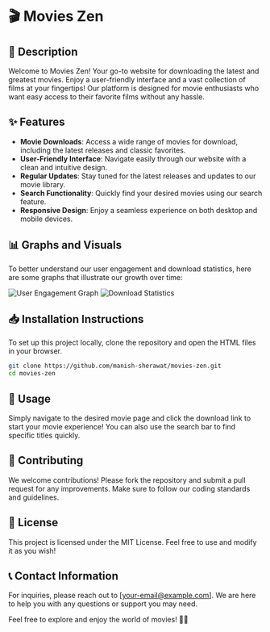 # 🎬 Movies Zen

## 📖 Description
Welcome to Movies Zen! Your go-to website for downloading the latest and greatest movies. Enjoy a user-friendly interface and a vast collection of films at your fingertips! Our platform is designed for movie enthusiasts who want easy access to their favorite films without any hassle.

## ✨ Features
- **Movie Downloads**: Access a wide range of movies for download, including the latest releases and classic favorites.
- **User-Friendly Interface**: Navigate easily through our website with a clean and intuitive design.
- **Regular Updates**: Stay tuned for the latest releases and updates to our movie library.
- **Search Functionality**: Quickly find your desired movies using our search feature.
- **Responsive Design**: Enjoy a seamless experience on both desktop and mobile devices.

## 📊 Graphs and Visuals
To better understand our user engagement and download statistics, here are some graphs that illustrate our growth over time:

![User Engagement Graph](link-to-your-graph-image)
![Download Statistics](link-to-your-download-statistics-image)

## 📥 Installation Instructions
To set up this project locally, clone the repository and open the HTML files in your browser.

```bash
git clone https://github.com/manish-sherawat/movies-zen.git
cd movies-zen
```

## 🚀 Usage
Simply navigate to the desired movie page and click the download link to start your movie experience! You can also use the search bar to find specific titles quickly.

## 🤝 Contributing
We welcome contributions! Please fork the repository and submit a pull request for any improvements. Make sure to follow our coding standards and guidelines.

## 📄 License
This project is licensed under the MIT License. Feel free to use and modify it as you wish!

## 📞 Contact Information
For inquiries, please reach out to [your-email@example.com]. We are here to help you with any questions or support you may need.

Feel free to explore and enjoy the world of movies! 🎥🍿
